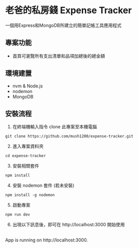# 老爸的私房錢 Expense Tracker
一個用Express和MongoDB所建立的簡單記帳工具應用程式

## 專案功能
* 首頁可瀏覽所有支出清單和品項加總後的總金額

## 環境建置
* nvm & Node.js
* nodemon
* MongoDB

## 安裝流程
1. 在終端機輸入指令 clone 此專案至本機電腦
```
git clone https://github.com/mush1200/expense-tracker.git
 ```
2. 進入專案資料夾
```
cd expense-tracker
```
3. 安裝相關套件
```
npm install
```
4. 安裝 nodemon 套件 (若未安裝)
```
npm install -g nodemon
```
5. 啟動專案
```
npm run dev
```
6. 出現以下訊息後，即可在 http://localhost:3000 開始使用
<br>
App is running on http://localhost:3000.